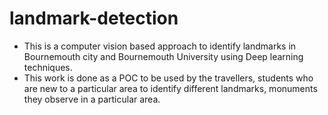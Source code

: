 # landmark-detection
* This is a computer vision based approach to identify landmarks in Bournemouth city and Bournemouth University using Deep learning techniques. 
* This work is done as a POC to be used by the travellers, students who are new to a particular area to identify different landmarks, monuments they observe in a particular area. 
